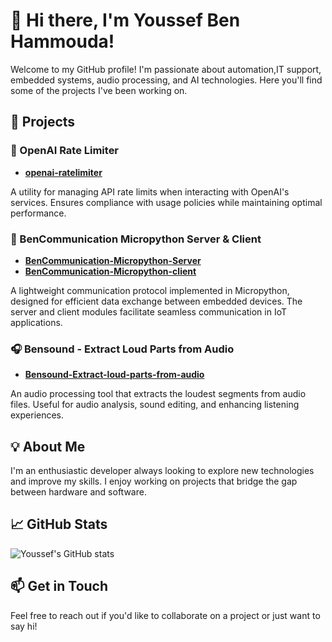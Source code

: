 # 👋 Hi there, I'm Youssef Ben Hammouda!

Welcome to my GitHub profile! I'm passionate about automation,IT support, embedded systems, audio processing, and AI technologies. Here you'll find some of the projects I've been working on.

## 🚀 Projects

### 🤖 OpenAI Rate Limiter

- **[openai-ratelimiter](https://github.com/Youssefbenhammouda/openai-ratelimiter)**

A utility for managing API rate limits when interacting with OpenAI's services. Ensures compliance with usage policies while maintaining optimal performance.

### 🔌 BenCommunication Micropython Server & Client

- **[BenCommunication-Micropython-Server](https://github.com/Youssefbenhammouda/BenCommunication-Micropython-Server)**
- **[BenCommunication-Micropython-client](https://github.com/Youssefbenhammouda/BenCommunication-Micropython-client)**

A lightweight communication protocol implemented in Micropython, designed for efficient data exchange between embedded devices. The server and client modules facilitate seamless communication in IoT applications.

### 🎧 Bensound - Extract Loud Parts from Audio

- **[Bensound-Extract-loud-parts-from-audio](https://github.com/Youssefbenhammouda/Bensound-Extract-loud-parts-from-audio)**

An audio processing tool that extracts the loudest segments from audio files. Useful for audio analysis, sound editing, and enhancing listening experiences.

## 💡 About Me

I'm an enthusiastic developer always looking to explore new technologies and improve my skills. I enjoy working on projects that bridge the gap between hardware and software.

## 📈 GitHub Stats

![Youssef's GitHub stats](https://github-readme-stats.vercel.app/api?username=Youssefbenhammouda&show_icons=true&theme=radical)

## 📫 Get in Touch

Feel free to reach out if you'd like to collaborate on a project or just want to say hi!
